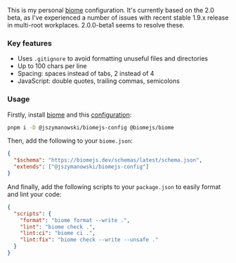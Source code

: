 This is my personal [biome](https://biomejs.dev) configuration.  It's currently based on the 2.0 beta, as I've experienced a number of issues with recent stable 1.9.x release in multi-root workplaces.  2.0.0-beta1 seems to resolve these.


### Key features
- Uses `.gitignore` to avoid formatting unuseful files and directories
- Up to 100 chars per line
- Spacing: spaces instead of tabs, 2 instead of 4
- JavaScript: double quotes, trailing commas, semicolons

### Usage
Firstly, install [biome](https://biomejs.dev) and this [configuration](https://www.npmjs.com/package/@jszymanowski/biomejs-config):

```bash
pnpm i -D @jszymanowski/biomejs-config @biomejs/biome
```

Then, add the following to your `biome.json`:

```json
{
  "$schema": "https://biomejs.dev/schemas/latest/schema.json",
  "extends": ["@jszymanowski/biomejs-config"]
}
```

And finally, add the following scripts to your `package.json` to easily format and lint your code:

```json
{
  "scripts": {
    "format": "biome format --write .",
    "lint": "biome check .",
    "lint:ci": "biome ci .",
    "lint:fix": "biome check --write --unsafe ."
  }
}
```
